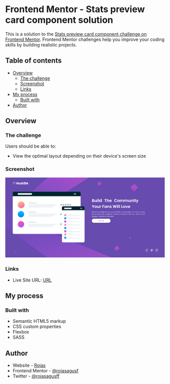 # Frontend Mentor - Stats preview card component solution

This is a solution to the [Stats preview card component challenge on Frontend Mentor](https://www.frontendmentor.io/challenges/stats-preview-card-component-8JqbgoU62). Frontend Mentor challenges help you improve your coding skills by building realistic projects. 

## Table of contents

- [Overview](#overview)
  - [The challenge](#the-challenge)
  - [Screenshot](#screenshot)
  - [Links](#links)
- [My process](#my-process)
  - [Built with](#built-with)
- [Author](#author)


## Overview

### The challenge

Users should be able to:

- View the optimal layout depending on their device's screen size

### Screenshot

![](./images/project.png)

### Links

- Live Site URL: [URL](https://rojasagusf.github.io/huddle-landing-page/)

## My process

### Built with

- Semantic HTML5 markup
- CSS custom properties
- Flexbox
- SASS

## Author

- Website - [Rojas](https://www.linkedin.com/in/rojasagusf)
- Frontend Mentor - [@rojasagusf](https://www.frontendmentor.io/profile/rojasagusf)
- Twitter - [@rojasagusff](https://www.twitter.com/rojasagusff)
